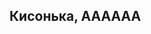 ## Кисонька, АААААА
<div class="text">
    <div class="text-block">Линочка, доброе утро, моё солнышко 🌞</div>
    <div class="text-block">Сейчас мы с тобой поиграем в игру 🐱</div>
    <div class="text-block">Цель игры это узнать что за секрет таится в конце😊 </div>
    <div class="text-block">Только играть ЧЕСТНО 😛</div>
    <div class="text-block"><button onclick="window.location.href='iko/begin'">Нажми на меня!😮</button></div>
</div>
<script>
    $(document).ready(function() {
$('.text .text-block').eq(0).addClass('active').fadeIn(1000);
setInterval('AnimTXT();', 4000);
});

function AnimTXT() {
    var length = $('.text .text-block').length - 1;
    $('.text .text-block').each(function(index) {
         if($(this).hasClass('active') && index != length) {
             $(this).removeClass('active').fadeOut(1000).next('.text-block').addClass('active').fadeIn(1000);
             return false;
        } else if (index == length) {
             $(this).removeClass('active').fadeOut(1000);
             $('.text .text-block').eq(0).addClass('active').fadeIn(1000);
             return false;
         }
    });
};
</script>
<style>
    @import url('https://fonts.googleapis.com/css?family=Neucha');
.text {
    text-align: center;
}
.text-block {
    font-family: 'Neucha', cursive;
    font-size: 28px;
    position: absolute;
    display: none;    
}
button {
  font-family: 'Neucha', cursive;
  background: #2db6e9;
  padding: 5px;
  font-size: 18px;
  border: 1px solid #09abe7;
  color: #fff;
  border-radius: 4px;
}
    </style>
